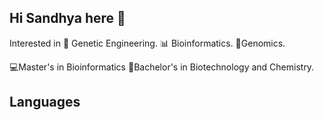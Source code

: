 ## Hi Sandhya here 👋

Interested in
🧬 Genetic Engineering.
📊 Bioinformatics.
🧪Genomics.

💻Master's in Bioinformatics
🧪Bachelor's in Biotechnology and Chemistry.

## Languages 


<!--
**Sandhyae2/sandhyae2** is a ✨ _special_ ✨ repository because its `README.md` (this file) appears on your GitHub profile.

Here are some ideas to get you started:

- 🔭 I’m currently working on ...
- 🌱 I’m currently learning ...
- 👯 I’m looking to collaborate on ...
- 🤔 I’m looking for help with ...
- 💬 Ask me about ...
- 📫 How to reach me: ...
- 😄 Pronouns: ...
- ⚡ Fun fact: ...
-->
